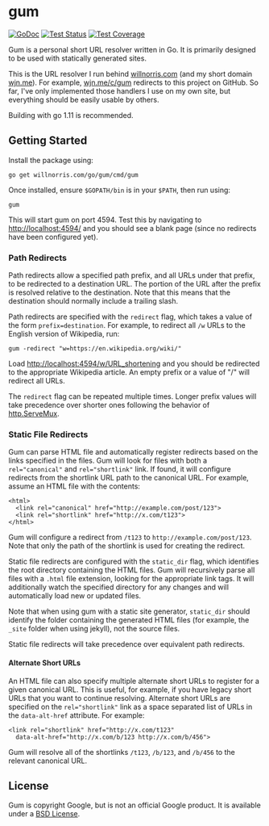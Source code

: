 # gum

[![GoDoc](https://img.shields.io/static/v1?label=godoc&message=reference&color=blue)](https://pkg.go.dev/willnorris.com/go/gum)
[![Test Status](https://github.com/willnorris/gum/workflows/tests/badge.svg)](https://github.com/willnorris/gum/actions?query=workflow%3Atests)
[![Test Coverage](https://codecov.io/gh/willnorris/gum/branch/main/graph/badge.svg)](https://codecov.io/gh/willnorris/gum)

Gum is a personal short URL resolver written in Go.  It is primarily designed
to be used with statically generated sites.

This is the URL resolver I run behind [willnorris.com][] (and my short domain
[wjn.me][]).  For example, [wjn.me/c/gum](https://wjn.me/c/gum) redirects to
this project on GitHub.  So far, I've only implemented those handlers I use on
my own site, but everything should be easily usable by others.

[willnorris.com]: https://willnorris.com/
[wjn.me]: https://wjn.me/

Building with go 1.11 is recommended.

## Getting Started

Install the package using:

    go get willnorris.com/go/gum/cmd/gum

Once installed, ensure `$GOPATH/bin` is in your `$PATH`, then run using:

    gum

This will start gum on port 4594.  Test this by navigating to
<http://localhost:4594/> and you should see a blank page (since no redirects
have been configured yet).

### Path Redirects

Path redirects allow a specified path prefix, and all URLs under that prefix,
to be redirected to a destination URL.  The portion of the URL after the prefix
is resolved relative to the destination.  Note that this means that the
destination should normally include a trailing slash.

Path redirects are specified with the `redirect` flag, which takes a value of
the form `prefix=destination`.  For example, to redirect all `/w` URLs to the
English version of Wikipedia, run:

    gum -redirect "w=https://en.wikipedia.org/wiki/"

Load <http://localhost:4594/w/URL_shortening> and you should be redirected to
the appropriate Wikipedia article.  An empty prefix or a value of "/" will
redirect all URLs.

The `redirect` flag can be repeated multiple times.  Longer prefix values will
take precedence over shorter ones following the behavior of
[http.ServeMux](https://golang.org/pkg/net/http/#ServeMux).

### Static File Redirects

Gum can parse HTML file and automatically register redirects based on the links
specified in the files.  Gum will look for files with both a `rel="canonical"`
and `rel="shortlink"` link.  If found, it will configure redirects from the
shortlink URL path to the canonical URL.  For example, assume an HTML file with
the contents:

    <html>
      <link rel="canonical" href="http://example.com/post/123">
      <link rel="shortlink" href="http://x.com/t123">
    </html>

Gum will configure a redirect from `/t123` to `http://example.com/post/123`.
Note that only the path of the shortlink is used for creating the redirect.

Static file redirects are configured with the `static_dir` flag, which
identifies the root directory containing the HTML files.  Gum will recursively
parse all files with a `.html` file extension, looking for the appropriate link
tags.  It will additionally watch the specified directory for any changes and
will automatically load new or updated files.

Note that when using gum with a static site generator, `static_dir` should
identify the folder containing the generated HTML files (for example, the
`_site` folder when using jekyll), not the source files.

Static file redirects will take precedence over equivalent path redirects.

#### Alternate Short URLs

An HTML file can also specify multiple alternate short URLs to register for a
given canonical URL.  This is useful, for example, if you have legacy short
URLs that you want to continue resolving.  Alternate short URLs are specified
on the `rel="shortlink"` link as a space separated list of URLs in the
`data-alt-href` attribute.  For example:

    <link rel="shortlink" href="http://x.com/t123"
      data-alt-href="http://x.com/b/123 http://x.com/b/456">

Gum will resolve all of the shortlinks `/t123`, `/b/123`, and `/b/456` to the
relevant canonical URL.

## License

Gum is copyright Google, but is not an official Google product.  It is
available under a [BSD License][].

[BSD License]: LICENSE
